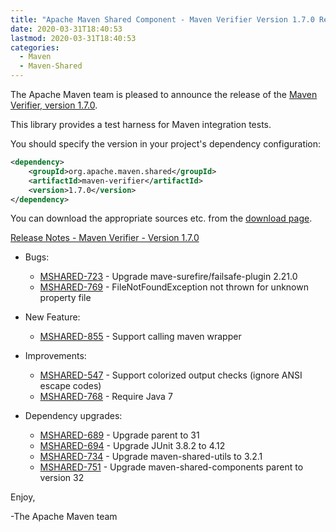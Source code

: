 ```yaml
---
title: "Apache Maven Shared Component - Maven Verifier Version 1.7.0 Released"
date: 2020-03-31T18:40:53
lastmod: 2020-03-31T18:40:53
categories:
  - Maven
  - Maven-Shared
---
```

The Apache Maven team is pleased to announce the release of the 
[Maven Verifier, version 1.7.0](https://maven.apache.org/shared/maven-verifier/).

This library provides a test harness for Maven integration tests.

You should specify the version in your project's dependency configuration:

```xml
<dependency>
    <groupId>org.apache.maven.shared</groupId>
    <artifactId>maven-verifier</artifactId>
    <version>1.7.0</version>
</dependency>
```

You can download the appropriate sources etc. from the [download page][download-page].
 
<!-- more -->

[Release Notes - Maven Verifier - Version 1.7.0][release-notes]

* Bugs:

  * [MSHARED-723](https://issues.apache.org/jira/browse/MSHARED-723) - Upgrade mave-surefire/failsafe-plugin 2.21.0
  * [MSHARED-769](https://issues.apache.org/jira/browse/MSHARED-769) - FileNotFoundException not thrown for unknown property file

* New Feature:

  * [MSHARED-855](https://issues.apache.org/jira/browse/MSHARED-855) - Support calling maven wrapper

* Improvements:

  * [MSHARED-547](https://issues.apache.org/jira/browse/MSHARED-547) - Support colorized output checks (ignore ANSI escape codes)
  * [MSHARED-768](https://issues.apache.org/jira/browse/MSHARED-768) - Require Java 7

* Dependency upgrades:

  * [MSHARED-689](https://issues.apache.org/jira/browse/MSHARED-689) - Upgrade parent to 31
  * [MSHARED-694](https://issues.apache.org/jira/browse/MSHARED-694) - Upgrade JUnit 3.8.2 to 4.12
  * [MSHARED-734](https://issues.apache.org/jira/browse/MSHARED-734) - Upgrade maven-shared-utils to 3.2.1
  * [MSHARED-751](https://issues.apache.org/jira/browse/MSHARED-751) - Upgrade maven-shared-components parent to version 32
 
Enjoy,

-The Apache Maven team

[download-page]: https://maven.apache.org/shared/maven-verifier/download.html
[release-notes]: https://issues.apache.org/jira/secure/ReleaseNote.jspa?projectId=12317922&version=12332949

